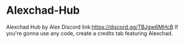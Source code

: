 # Alexchad-Hub
Alexchad Hub by Alex
Discord link:https://discord.gg/TBJgw6MHcB
If you're gonna use any code, create a credits tab featuring Alexchad.
